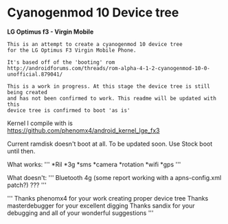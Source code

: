 Cyanogenmod 10 Device tree
=======================
**LG Optimus f3 - Virgin Mobile**
```
This is an attempt to create a cyanogenmod 10 device tree
for the LG Optimus F3 Virgin Mobile Phone.

It's based off of the 'booting' rom
http://androidforums.com/threads/rom-alpha-4-1-2-cyanogenmod-10-0-unofficial.879041/

This is a work in progress. At this stage the device tree is still being created
and has not been confirmed to work. This readme will be updated with this 
device tree is confirmed to boot 'as is'
```

Kernel I compile with is https://github.com/phenomx4/android_kernel_lge_fx3

Current ramdisk doesn't boot at all. To be updated soon. Use Stock boot until then.

What works:
'''
*Ril
*3g
*sms
*camera
*rotation
*wifi
*gps
'''

What doesn't:
'''
Bluetooth
4g (some report working with a apns-config.xml patch?)
???
'''

'''
Thanks phenomx4 for your work creating proper device tree
Thanks masterdebugger for your excellent digging
Thanks sandix for your debugging and all of your wonderful suggestions
'''

